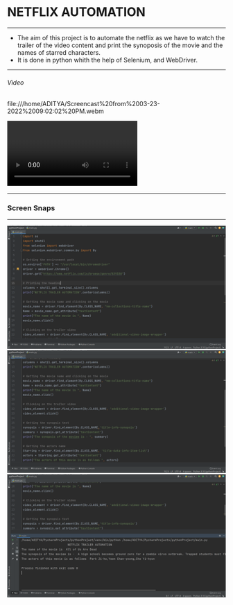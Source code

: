 # NETFLIX AUTOMATION

------------

- The aim of this project is to automate the netflix as we have to watch the trailer of the video content and print the synoposis of the movie and the names of starred characters.
- It is done in python whith the help of Selenium, and WebDriver.

------------

###### Video
 file:///home/ADITYA/Screencast%20from%2003-23-2022%2009:02:02%20PM.webm


![Video](https://github.com/kumaradityaraj/Netflix-Automation/blob/main/Screencast%20from%2003-23-2022%2009:02:02%20PM.webm)

------------

### Screen Snaps

------------
![First Snap](https://github.com/kumaradityaraj/Netflix-Automation/blob/main/Screenshot%20from%202022-03-23%2019-56-23.png)
![Second Snap](https://github.com/kumaradityaraj/Netflix-Automation/blob/main/Screenshot%20from%202022-03-23%2019-56-36.png)
![Third Snap](https://github.com/kumaradityaraj/Netflix-Automation/blob/main/Screenshot%20from%202022-03-23%2019-56-47.png)

